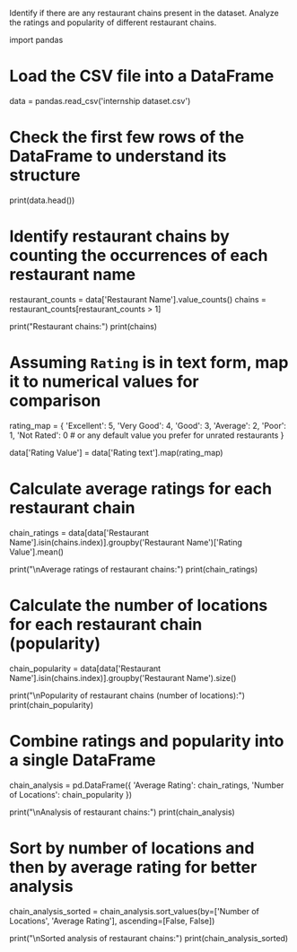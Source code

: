 Identify if there are any restaurant chains present in the dataset.
Analyze the ratings and popularity of different restaurant chains.

import pandas

# Load the CSV file into a DataFrame
data = pandas.read_csv('internship dataset.csv')

# Check the first few rows of the DataFrame to understand its structure
print(data.head())

# Identify restaurant chains by counting the occurrences of each restaurant name
restaurant_counts = data['Restaurant Name'].value_counts()
chains = restaurant_counts[restaurant_counts > 1]

print("Restaurant chains:")
print(chains)

# Assuming `Rating` is in text form, map it to numerical values for comparison
rating_map = {
    'Excellent': 5,
    'Very Good': 4,
    'Good': 3,
    'Average': 2,
    'Poor': 1,
    'Not Rated': 0  # or any default value you prefer for unrated restaurants
}

data['Rating Value'] = data['Rating text'].map(rating_map)

# Calculate average ratings for each restaurant chain
chain_ratings = data[data['Restaurant Name'].isin(chains.index)].groupby('Restaurant Name')['Rating Value'].mean()

print("\nAverage ratings of restaurant chains:")
print(chain_ratings)

# Calculate the number of locations for each restaurant chain (popularity)
chain_popularity = data[data['Restaurant Name'].isin(chains.index)].groupby('Restaurant Name').size()

print("\nPopularity of restaurant chains (number of locations):")
print(chain_popularity)

# Combine ratings and popularity into a single DataFrame
chain_analysis = pd.DataFrame({
    'Average Rating': chain_ratings,
    'Number of Locations': chain_popularity
})

print("\nAnalysis of restaurant chains:")
print(chain_analysis)

# Sort by number of locations and then by average rating for better analysis
chain_analysis_sorted = chain_analysis.sort_values(by=['Number of Locations', 'Average Rating'], ascending=[False, False])

print("\nSorted analysis of restaurant chains:")
print(chain_analysis_sorted)
